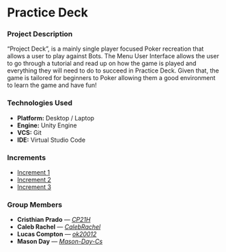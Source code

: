 # Practice Deck

### Project Description
“Project Deck”, is a mainly single player focused Poker recreation that allows a user to play against Bots. The Menu User Interface allows the user to go through a tutorial and read up on how the game is played and everything they will need to do to succeed in Practice Deck. Given that, the game is tailored for beginners to Poker allowing them a good environment to learn the game and have fun!

### Technologies Used
- **Platform:** Desktop / Laptop
- **Engine:** Unity Engine
- **VCS:** Git
- **IDE:** Virtual Studio Code

### Increments
- [Increment 1](https://github.com/CP21H/cen4090L-group4/tree/main/Increments/Increment%201)
- [Increment 2](https://github.com/CP21H/cen4090L-group4/tree/main/Increments/Increment%202)
- [Increment 3](https://github.com/CP21H/cen4090L-group4/tree/main/Increments/Increment%203)

### Group Members
- **Cristhian Prado** — [_CP21H_](https://github.com/CP21H)
- **Caleb Rachel** — [_CalebRachel_](https://github.com/CalebRachel)
- **Lucas Compton** — [_ok20012_](https://github.com/ok20012)
- **Mason Day** — [_Mason-Day-Cs_](https://github.com/Mason-Day-Cs)
